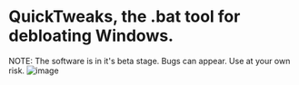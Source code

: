 # QuickTweaks, the .bat tool for debloating Windows.
NOTE: The software is in it's beta stage. Bugs can appear. Use at your own risk.
![image](https://github.com/user-attachments/assets/aa379f43-9f69-46aa-a3a6-62efe7c2117f)
